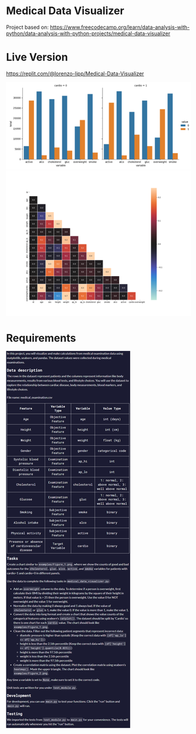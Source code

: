 # Medical Data Visualizer

Project based on: https://www.freecodecamp.org/learn/data-analysis-with-python/data-analysis-with-python-projects/medical-data-visualizer

# Live Version

https://replit.com/@lorenzo-lipp/Medical-Data-Visualizer

![image](./images/catplot.png)
![image](./images/heatmap.png)

# Requirements

![image](./images/requirements.png)
